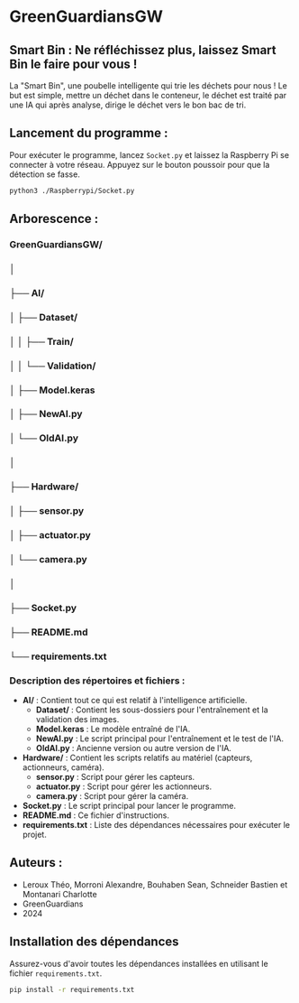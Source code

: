 # GreenGuardiansGW

## Smart Bin : Ne réfléchissez plus, laissez Smart Bin le faire pour vous !

La "Smart Bin", une poubelle intelligente qui trie les déchets pour nous ! Le but est simple, mettre un déchet dans le conteneur, le déchet est traité par une IA qui après analyse, dirige le déchet vers le bon bac de tri.

## Lancement du programme :

Pour exécuter le programme, lancez `Socket.py` et laissez la Raspberry Pi se connecter à votre réseau. Appuyez sur le bouton poussoir pour que la détection se fasse.
```bash
python3 ./Raspberrypi/Socket.py
```
## Arborescence : 
### GreenGuardiansGW/
### │
### ├── AI/
### │   ├── Dataset/
### │   │   ├── Train/
### │   │   └── Validation/
### │   ├── Model.keras
### │   ├── NewAI.py
### │   └── OldAI.py
### │
### ├── Hardware/
### │   ├── sensor.py
### │   ├── actuator.py
### │   └── camera.py
### │
### ├── Socket.py
### ├── README.md
### └── requirements.txt


### Description des répertoires et fichiers :

- **AI/** : Contient tout ce qui est relatif à l'intelligence artificielle.
  - **Dataset/** : Contient les sous-dossiers pour l'entraînement et la validation des images.
  - **Model.keras** : Le modèle entraîné de l'IA.
  - **NewAI.py** : Le script principal pour l'entraînement et le test de l'IA.
  - **OldAI.py** : Ancienne version ou autre version de l'IA.
- **Hardware/** : Contient les scripts relatifs au matériel (capteurs, actionneurs, caméra).
  - **sensor.py** : Script pour gérer les capteurs.
  - **actuator.py** : Script pour gérer les actionneurs.
  - **camera.py** : Script pour gérer la caméra.
- **Socket.py** : Le script principal pour lancer le programme.
- **README.md** : Ce fichier d'instructions.
- **requirements.txt** : Liste des dépendances nécessaires pour exécuter le projet.

## Auteurs :

- Leroux Théo, Morroni Alexandre, Bouhaben Sean, Schneider Bastien et Montanari Charlotte
- GreenGuardians
- 2024


## Installation des dépendances
Assurez-vous d'avoir toutes les dépendances installées en utilisant le fichier `requirements.txt`.

```bash
pip install -r requirements.txt
